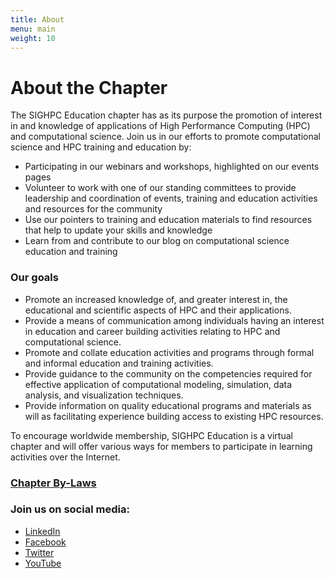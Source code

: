 ```yaml
---
title: About
menu: main
weight: 10
---
```


# About the Chapter

The SIGHPC Education chapter has as its purpose the promotion of interest in and knowledge of applications of High Performance Computing (HPC) and computational science. Join us in our efforts to promote computational science and HPC training and education by:

- Participating in our webinars and workshops, highlighted on our events pages
- Volunteer to work with one of our standing committees to provide leadership and coordination of events, training and education activities and resources for the community
- Use our pointers to training and education materials to find resources that help to update your skills and knowledge
- Learn from and contribute to our blog on computational science education and training  

### Our goals

* Promote an increased knowledge of, and greater interest in, the educational and scientific aspects of HPC and their applications.
* Provide a means of communication among individuals having an interest in education and career building activities relating to HPC and computational science.
* Promote and collate education activities and programs through formal and informal education and training activities.
* Provide guidance to the community on the competencies required for effective application of computational modeling, simulation, data analysis, and visualization techniques.
* Provide information on quality educational programs and materials as will as facilitating experience building access to existing HPC resources.

To encourage worldwide membership, SIGHPC Education is a virtual chapter and will offer various ways for members to participate in learning activities over the Internet.

### [Chapter By-Laws](bylaws.md)

### Join us on social media:

* [LinkedIn](https://www.linkedin.com/groups/12019017)
* [Facebook](https://www.facebook.com/sighpcedu/)
* [Twitter](https://twitter.com/sighpcedu)
* [YouTube](https://www.youtube.com/channel/UCHrmHj6nFfkhlxPv18LpBzw?view_as=subscriber)
